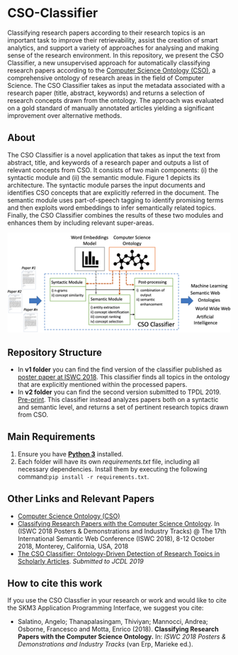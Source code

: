 # CSO-Classifier

Classifying research papers according to their research topics is an important task to improve their retrievability, assist the creation of smart analytics, and support a variety of approaches for analysing and making sense of the research environment. In this repository, we present the CSO Classifier, a new unsupervised approach for automatically classifying research papers according to the [Computer Science Ontology (CSO)](https://cso.kmi.open.ac.uk), a comprehensive ontology of research areas in the field of Computer Science. The CSO Classifier takes as input the metadata associated with a research paper (title, abstract, keywords) and returns a selection of research concepts drawn from the ontology. The approach was evaluated on a gold standard of manually annotated articles yielding a significant improvement over alternative methods.


## About

The CSO Classifier is a novel application that takes as input the text from abstract, title, and keywords of a research paper and outputs a list of relevant concepts from CSO. It consists of two main components: (i) the syntactic module and (ii) the semantic module. Figure 1 depicts its architecture. The syntactic module parses the input documents and identifies CSO concepts that are explicitly referred in the document. The semantic module uses part-of-speech tagging to identify promising terms and then exploits word embeddings to infer semantically related topics. Finally, the CSO Classifier combines the results of these two modules and enhances them by including relevant super-areas.

![Framework of CSO Classifier](/v2/images/Workflow.png "Framework of CSO Classifier")


## Repository Structure
* In **v1 folder** you can find the find version of the classifier published as [poster paper at ISWC 2018](http://oro.open.ac.uk/55908/). This classifier finds all topics in the ontology that are explicitly mentioned within the processed papers.
* In **v2 folder** you can find the second version submitted to TPDL 2019. [Pre-print](http://skm.kmi.open.ac.uk/the-cso-classifier-ontology-driven-detection-of-research-topics-in-scholarly-articles/). This classifier instead analyzes papers both on a syntactic and semantic level, and returns a set of pertinent research topics drawn from CSO.

## Main Requirements
1. Ensure you have [**Python 3**](https://www.python.org/downloads/) installed.
2. Each folder will have its own *requirements.txt* file, including all necessary dependencies. Install them by executing the following command:```pip install -r requirements.txt```.

## Other Links and Relevant Papers
* [Computer Science Ontology (CSO)](https://cso.kmi.open.ac.uk)
* [Classifying Research Papers with the Computer Science Ontology](http://oro.open.ac.uk/55908/). In (ISWC 2018 Posters & Demonstrations and Industry Tracks) @ The 17th International Semantic Web Conference (ISWC 2018), 8-12 October 2018, Monterey, California, USA, 2018
* [The CSO Classifier: Ontology-Driven Detection of Research Topics in Scholarly Articles](http://skm.kmi.open.ac.uk/the-cso-classifier-ontology-driven-detection-of-research-topics-in-scholarly-articles/). *Submitted to JCDL 2019*

## How to cite this work
If you use the CSO Classfier in your research or work and would like to cite the SKM3 Application Programming Interface, we suggest you cite:
* Salatino, Angelo; Thanapalasingam, Thiviyan; Mannocci, Andrea; Osborne, Francesco and Motta, Enrico (2018). **Classifying Research Papers with the Computer Science Ontology.** In: *ISWC 2018 Posters & Demonstrations and Industry Tracks* (van Erp, Marieke ed.).
